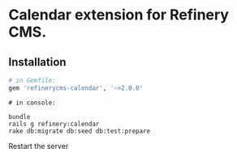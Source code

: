 # Calendar extension for Refinery CMS.

## Installation

```ruby
# in Gemfile:
gem 'refinerycms-calendar', '~>2.0.0'
```

```
# in console:

bundle
rails g refinery:calendar
rake db:migrate db:seed db:test:prepare
```

Restart the server
